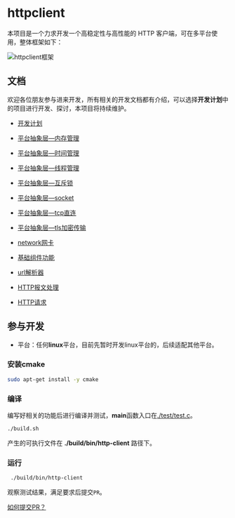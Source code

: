 # httpclient

本项目是一个力求开发一个高稳定性与高性能的 HTTP 客户端，可在多平台使用，整体框架如下：

![httpclient框架](http://qiniu.jiejie01.top/httpclient.png)

## 文档

欢迎各位朋友参与进来开发，所有相关的开发文档都有介绍，可以选择**开发计划**中的项目进行开发、探讨，本项目将持续维护。

- [开发计划](./docs/plan.md)

- [平台抽象层—内存管理](./docs/platform_memory.md)

- [平台抽象层—时间管理](./docs/platform_timer.md)

- [平台抽象层—线程管理](./docs/platform_thread.md)

- [平台抽象层—互斥锁](./docs/platform_mutex.md)

- [平台抽象层—socket](./docs/platform_net_socket.md)

- [平台抽象层—tcp直连](./docs/platform_nettype_tcp.md)

- [平台抽象层—tls加密传输](./docs/platform_nettype_tls.md)

- [network网卡](./docs/network.md)

- [基础组件功能](./docs/utils.md)

- [url解析器](./docs/url_parser.md)

- [HTTP报文处理](./docs/message_buffer.md)

- [HTTP请求](./docs/request.md)


## 参与开发

- 平台：任何**linux**平台，目前先暂时开发linux平台的，后续适配其他平台。

### 安装cmake

```bash
sudo apt-get install -y cmake
```

### 编译

编写好相关的功能后进行编译并测试，**main**函数入口在[./test/test.c](./test/test.c)。

```bash
./build.sh
```

产生的可执行文件在 **./build/bin/http-client** 路径下。

### 运行

```bash
 ./build/bin/http-client
```

观察测试结果，满足要求后提交`PR`。

[如何提交PR？](./docs/how_to_pr.md)




